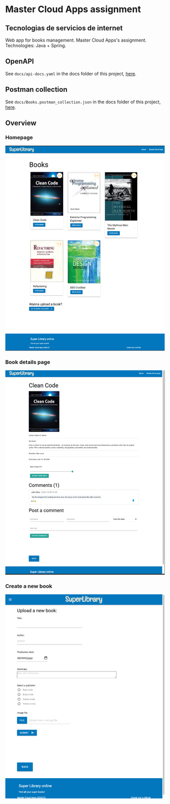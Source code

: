 # Master Cloud Apps assignment
## Tecnologias de servicios de internet

Web app for books management. Master Cloud Apps's assignment.
Technologies: Java + Spring.

## OpenAPI
See `docs/api-docs.yaml` in the docs folder of this project, [here](https://github.com/javiergarciagonzalez/mastercloudapps-spring-web-and-rest-api/tree/main/docs/api-docs.yaml).

## Postman collection
See `docs/Books.postman_collection.json` in the docs folder of this project, [here](https://github.com/javiergarciagonzalez/mastercloudapps-spring-web-and-rest-api/tree/main/docs/Books.postman_collection.json).

## Overview
### Homepage
![homepage](https://raw.githubusercontent.com/javiergarciagonzalez/mastercloudapps-spring-web-and-rest-api/main/docs/readme-images/homepage.png)

### Book details page
![homepage](https://raw.githubusercontent.com/javiergarciagonzalez/mastercloudapps-spring-web-and-rest-api/main/docs/readme-images/book_details.png)

### Create a new book
![homepage](https://raw.githubusercontent.com/javiergarciagonzalez/mastercloudapps-spring-web-and-rest-api/main/docs/readme-images/create_book.png)

